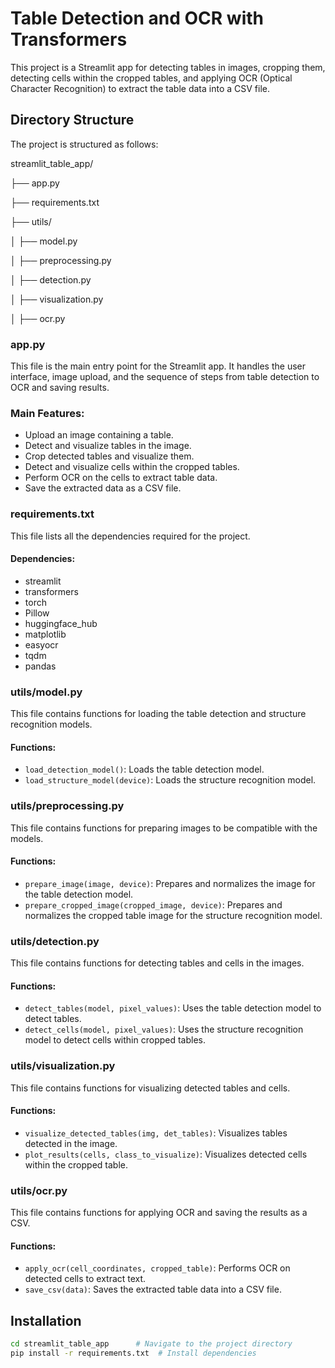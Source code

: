 # Table Detection and OCR with Transformers

This project is a Streamlit app for detecting tables in images, cropping them, detecting cells within the cropped tables, and applying OCR (Optical Character Recognition) to extract the table data into a CSV file.

## Directory Structure

The project is structured as follows:


streamlit_table_app/

├── app.py

├── requirements.txt

├── utils/

│ ├── model.py

│ ├── preprocessing.py

│ ├── detection.py

│ ├── visualization.py

│ ├── ocr.py


### app.py

This file is the main entry point for the Streamlit app. It handles the user interface, image upload, and the sequence of steps from table detection to OCR and saving results.

### Main Features:
- Upload an image containing a table.
- Detect and visualize tables in the image.
- Crop detected tables and visualize them.
- Detect and visualize cells within the cropped tables.
- Perform OCR on the cells to extract table data.
- Save the extracted data as a CSV file.

### requirements.txt

This file lists all the dependencies required for the project.

#### Dependencies:
- streamlit
- transformers
- torch
- Pillow
- huggingface_hub
- matplotlib
- easyocr
- tqdm
- pandas

### utils/model.py

This file contains functions for loading the table detection and structure recognition models.

#### Functions:
- `load_detection_model()`: Loads the table detection model.
- `load_structure_model(device)`: Loads the structure recognition model.

### utils/preprocessing.py

This file contains functions for preparing images to be compatible with the models.

#### Functions:
- `prepare_image(image, device)`: Prepares and normalizes the image for the table detection model.
- `prepare_cropped_image(cropped_image, device)`: Prepares and normalizes the cropped table image for the structure recognition model.

### utils/detection.py

This file contains functions for detecting tables and cells in the images.

#### Functions:
- `detect_tables(model, pixel_values)`: Uses the table detection model to detect tables.
- `detect_cells(model, pixel_values)`: Uses the structure recognition model to detect cells within cropped tables.

### utils/visualization.py

This file contains functions for visualizing detected tables and cells.

#### Functions:
- `visualize_detected_tables(img, det_tables)`: Visualizes tables detected in the image.
- `plot_results(cells, class_to_visualize)`: Visualizes detected cells within the cropped table.

### utils/ocr.py

This file contains functions for applying OCR and saving the results as a CSV.

#### Functions:
- `apply_ocr(cell_coordinates, cropped_table)`: Performs OCR on detected cells to extract text.
- `save_csv(data)`: Saves the extracted table data into a CSV file.

## Installation

```sh
cd streamlit_table_app      # Navigate to the project directory
pip install -r requirements.txt  # Install dependencies

